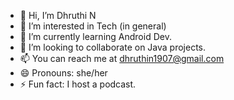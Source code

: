 - 👋 Hi, I’m Dhruthi N
- 👀 I’m interested in Tech (in general)
- 🌱 I’m currently learning Android Dev.
- 💞️ I’m looking to collaborate on Java projects.
- 📫 You can reach me at dhruthin1907@gmail.com
- 😄 Pronouns: she/her
- ⚡ Fun fact: I host a podcast.

<!---
dhruth-in/dhruth-in is a ✨ special ✨ repository because its `README.md` (this file) appears on your GitHub profile.
You can click the Preview link to take a look at your changes.
--->
